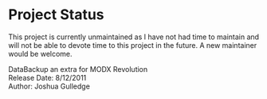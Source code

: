 # Project Status

This project is currently unmaintained as I have not had time to maintain and will not be able to devote time to this project in the future. 
A new maintainer would be welcome. 

DataBackup an extra for MODX Revolution  
Release Date: 8/12/2011  
Author: Joshua Gulledge
